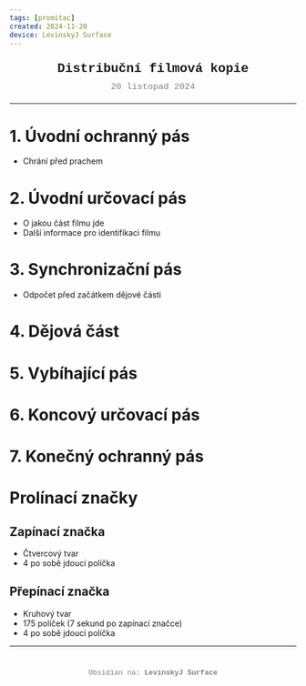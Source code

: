```yaml
---
tags: [promitac]
created: 2024-11-20
device: LevinskyJ Surface
---
```

<div style="text-align: center; font-size: 1.6em; font-weight: bold; padding: 10px 0; font-family: Courier New">
  Distribuční filmová kopie
</div>

<div style="text-align: center; color: gray; font-size: 1.1em; margin-bottom: 20px; font-family: Courier New">  20 listopad 2024
</div>

---

# 1. Úvodní ochranný pás
- Chrání před prachem
# 2. Úvodní určovací pás
- O jakou část filmu jde
- Další informace pro identifikaci filmu
# 3. Synchronizační pás
- Odpočet před začátkem dějové části
# 4. Dějová část
# 5. Vybíhající pás
# 6. Koncový určovací pás
# 7. Konečný ochranný pás


# Prolínací značky
## Zapínací značka
- Čtvercový tvar
- 4 po sobě jdoucí políčka
## Přepínací značka
- Kruhový tvar
- 175 políček (7 sekund po zapínací značce)
- 4 po sobě jdoucí políčka

---

<div style="text-align: center; color: gray; font-size: 0.9em; margin-top: 40px; font-family: Courier New">
  Obsidian na: <strong>LevinskyJ Surface</strong>
</div>
